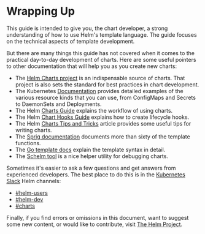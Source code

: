 # Wrapping Up

This guide is intended to give you, the chart developer, a strong understanding of how to use Helm's template language. The guide focuses on the technical aspects of template development.

But there are many things this guide has not covered when it comes to the practical day-to-day development of charts. Here are some useful pointers to other documentation that will help you as you create new charts:

* The [Helm Charts project](https://github.com/helm/charts) is an indispensable source of charts. That project is also sets the standard for best practices in chart development.
* The Kubernetes [Documentation](https://kubernetes.io/docs/home/) provides detailed examples of the various resource kinds that you can use, from ConfigMaps and Secrets to DaemonSets and Deployments.
* The Helm [Charts Guide](../charts.md) explains the workflow of using charts.
* The Helm [Chart Hooks Guide](../charts_hooks.md) explains how to create lifecycle hooks.
* The Helm [Charts Tips and Tricks](../charts_tips_and_tricks.md) article provides some useful tips for writing charts.
* The [Sprig documentation](https://github.com/Masterminds/sprig) documents more than sixty of the template functions.
* The [Go template docs](https://godoc.org/text/template) explain the template syntax in detail.
* The [Schelm tool](https://github.com/databus23/schelm) is a nice helper utility for debugging charts.

Sometimes it's easier to ask a few questions and get answers from experienced developers. The best place to do this is in the [Kubernetes Slack](https://kubernetes.slack.com) Helm channels:

* [\#helm-users](https://kubernetes.slack.com/messages/helm-users)
* [\#helm-dev](https://kubernetes.slack.com/messages/helm-dev)
* [\#charts](https://kubernetes.slack.com/messages/charts)

Finally, if you find errors or omissions in this document, want to suggest some new content, or would like to contribute, visit [The Helm Project](https://github.com/helm/helm).

